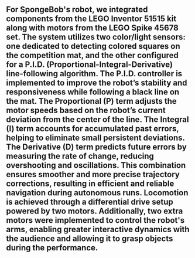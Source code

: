 ## For SpongeBob's robot, we integrated components from the LEGO Inventor 51515 kit along with motors from the LEGO Spike 45678 set. The system utilizes two color/light sensors: one dedicated to detecting colored squares on the competition mat, and the other configured for a P.I.D. (Proportional-Integral-Derivative) line-following algorithm. The P.I.D. controller is implemented to improve the robot’s stability and responsiveness while following a black line on the mat. The Proportional (P) term adjusts the motor speeds based on the robot’s current deviation from the center of the line. The Integral (I) term accounts for accumulated past errors, helping to eliminate small persistent deviations. The Derivative (D) term predicts future errors by measuring the rate of change, reducing overshooting and oscillations. This combination ensures smoother and more precise trajectory corrections, resulting in efficient and reliable navigation during autonomous runs. Locomotion is achieved through a differential drive setup powered by two motors. Additionally, two extra motors were implemented to control the robot's arms, enabling greater interactive dynamics with the audience and allowing it to grasp objects during the performance. <h2>
